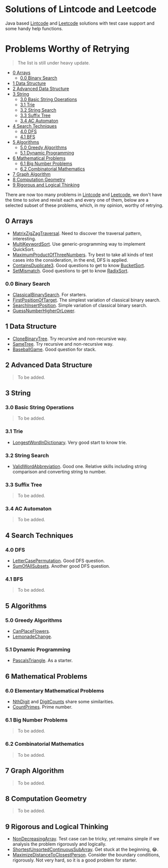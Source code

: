 # Solutions of Lintcode and Leetcode

Java based [Lintcode](https://www.lintcode.com) and [Leetcode](https://leetcode.com/) solutions with test case support and some handy help functions. 

# Problems Worthy of Retrying

> The list is still under heavy update.

- [0 Arrays](#0-arrays)
  - [0.0 Binary Search](#00-binary-search)
- [1 Data Structure](#1-data-structure)
- [2 Advanced Data Structure](#2-advanced-data-structure)
- [3 String](#3-string)
  - [3.0 Basic String Operations](#30-basic-string-operations)
  - [3.1 Trie](#31-trie)
  - [3.2 String Search](#32-string-search)
  - [3.3 Suffix Tree](#33-suffix-tree)
  - [3.4 AC Automaton](#34-ac-automaton)
- [4 Search Techniques](#4-search-techniques)
  - [4.0 DFS](#40-dfs)
  - [4.1 BFS](#40-bfs)
- [5 Algorithms](#5-algorithms)
  - [5.0 Greedy Algorithms](#50-greedy-algorithms)
  - [5.1 Dynamic Programming](#51-dynamic-programming)
- [6 Mathematical Problems](#6-mathematical-problems)
  - [6.1 Big Number Problems](#61-big-number-problems)
  - [6.2 Combinatorial Mathematics](#62-combinatorial-mathematics)
- [7 Graph Algorithm](#7-graph-algorithm)
- [8 Computation Geometry](#8-computation-geometry)
- [9 Rigorous and Logical Thinking](#9-rigorous-and-logical-thinking)


There are now too many problems in [Lintcode](https://www.lintcode.com) and [Leetcode](https://leetcode.com/), we don't have the time to solve and revisit each and every one of them, below are a selected subset of these problems, which, in my opinion, worthy of retrying.

## 0 Arrays

- [MatrixZigZagTraversal](https://www.lintcode.com/problem/matrix-zigzag-traversal/description). Need to discover the traversal pattern, interesting.
- [MultiKeywordSort](https://www.lintcode.com/problem/multi-keyword-sort/description). Use generic-programming way to implement QuickSort.
- [MaximumProductOfThreeNumbers](https://www.lintcode.com/problem/largest-number-at-least-twice-of-others/description). Try best to take all kinds of test cases into the consideration, in the end, DFS is applied.
- [ContainsDuplicate3](https://www.lintcode.com/problem/contains-duplicate-iii/description). Good questions to get to know [BucketSort](http://personal.kent.edu/~rmuhamma/Algorithms/MyAlgorithms/Sorting/bucketSort.htm).
- [SetMismatch](https://www.lintcode.com/problem/set-mismatch/description). Good questions to get to know [RadixSort](https://en.wikipedia.org/wiki/Radix_sort).

### 0.0 Binary Search

- [ClassicalBinarySearch](https://www.lintcode.com/problem/classical-binary-search/description). For starters.
- [FirstPositionOfTarget](https://www.lintcode.com/problem/first-position-of-target/description). The simplest variation of classical binary search.
- [SearchInsertPosition](https://www.lintcode.com/problem/search-insert-position/description). Simple variation of classical binary search.
- [GuessNumberHigherOrLower](https://www.lintcode.com/problem/guess-number-higher-or-lower/description).
 
## 1 Data Structure

- [CloneBinaryTree](https://www.lintcode.com/problem/clone-binary-tree/description). Try recursive and non-recursive way.
- [SameTree](https://www.lintcode.com/problem/same-tree/description). Try recursive and non-recursive way.
- [BaseballGame](https://www.lintcode.com/problem/baseball-game/description). Good question for stack.

## 2 Advanced Data Structure

> To be added.

## 3 String

### 3.0 Basic String Operations

> To be added.

### 3.1 Trie

- [LongestWordInDictionary](https://www.lintcode.com/problem/longest-word-in-dictionary/description). Very good start to know trie.

### 3.2 String Search

- [ValidWordAbbreviation](https://www.lintcode.com/problem/valid-word-abbreviation/description). Good one. Relative skills including string comparison and converting string to number. 

### 3.3 Suffix Tree

> To be added.

### 3.4 AC Automaton

> To be added.

## 4 Search Techniques

### 4.0 DFS

- [LetterCasePermutation](https://www.lintcode.com/problem/letter-case-permutation/description). Good DFS question.
- [SumOfAllSubsets](https://www.lintcode.com/problem/sum-of-all-subsets/description). Another good DFS question.

### 4.1 BFS

> To be added.

## 5 Algorithms

### 5.0 Greedy Algorithms

- [CanPlaceFlowers](https://www.lintcode.com/problem/can-place-flowers/description).
- [LemonadeChange](https://www.lintcode.com/problem/lemonade-change/description).

### 5.1 Dynamic Programming 

- [PascalsTriangle](https://www.lintcode.com/problem/pascals-triangle/description). As a starter.

## 6 Mathematical Problems

### 6.0 Elementary Mathematical Problems

- [NthDigit](https://www.lintcode.com/problem/nth-digit/description) and [DigitCounts](https://www.lintcode.com/problem/digit-counts/description) share some similarities.
- [CountPrimes](https://www.lintcode.com/problem/count-primes/description). Prime number.

### 6.1 Big Number Problems

> To be added.

### 6.2 Combinatorial Mathematics

> To be added.

## 7 Graph Algorithm

> To be added.

## 8 Computation Geometry

> To be added.

## 9 Rigorous and Logical Thinking
 
- [NonDecreasingArray](https://www.lintcode.com/problem/non-decreasing-array/description). Test case can be tricky, yet remains simple if we analysis the problem rigorously and logically.
- [ShortestUnsortedContinuousSubArray](https://www.lintcode.com/problem/shortest-unsorted-continuous-subarray/description). Get stuck at the beginning, 😂.
- [MaximizeDistanceToClosestPerson](https://www.lintcode.com/problem/maximize-distance-to-closest-person/description). Consider the boundary conditions, rigorously. Not very hard, so it is a good problem for starter.
